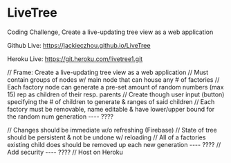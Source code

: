# LiveTree
Coding Challenge, Create a live-updating tree view as a web application


Github Live:
https://jackieczhou.github.io/LiveTree

Heroku Live:
https://git.heroku.com/livetree1.git



// Frame: Create a live-updating tree view as a web application
// Must contain groups of nodes w/ main node that can house any # of factories
// Each factory node can generate a pre-set amount of random numbers (max 15) rep as children of their resp. parents
// Create though user input (button) specifying the # of children to generate & ranges of said children
// Each factory must be removable, name editable & have lower/upper bound for the random num generation ---- ????

// Changes should be immediate w/o refreshing (Firebase)
// State of tree should be persistent & not be undone w/ reloading
// All of a factories existing child does should be removed up each new generation ---- ????
// Add security ---- ????
// Host on Heroku
